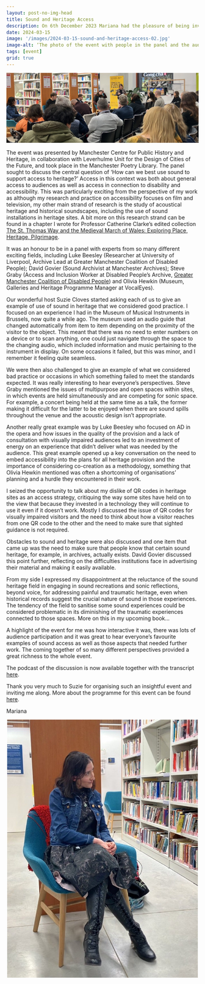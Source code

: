 ```yaml
---
layout: post-no-img-head
title: Sound and Heritage Access
description: On 6th December 2023 Mariana had the pleasure of being invited to join a panel organised by Suzie Cloves from Manchester Metropolitan University.
date: 2024-03-15
image: '/images/2024-03-15-sound-and-heritage-access-02.jpg'
image-alt: ‘The photo of the event with people in the panel and the audience.’
tags: [event]
grid: true
---
```


![The photo of the event with people in the panel and the audience.](/images/2024-03-15-sound-and-heritage-access-02.jpg)

The event was presented by Manchester Centre for Public History and Heritage, in collaboration with Leverhulme Unit for the Design of Cities of the Future, and took place in the Manchester Poetry Library. The panel sought to discuss the central question of ‘How can we best use sound to support access to heritage?’ Access in this context was both about general access to audiences as well as access in connection to disability and accessibility. This was particularly exciting from the perspective of my work as although my research and practice on accessibility focuses on film and television, my other main strand of research is the study of acoustical heritage and historical soundscapes, including the use of sound installations in heritage sites. A bit more on this research strand can be found in a chapter I wrote for Professor Catherine Clarke’s edited collection [The St. Thomas Way and the Medieval March of Wales: Exploring Place, Heritage, Pilgrimage](https://www.arc-humanities.org/9781641892469/the-st-thomas-way-and-the-medieval-march-of-wales/).

It was an honour to be in a panel with experts from so many different exciting fields, including Luke Beesley (Researcher at University of Liverpool, Archive Lead at Greater Manchester Coalition of Disabled People); David Govier (Sound Archivist at Manchester Archives); Steve Graby (Access and Inclusion Worker at Disabled People’s Archive, [Greater Manchester Coalition of Disabled People](https://gmcdp.com/)) and Olivia Hewkin (Museum, Galleries and Heritage Programme Manager at VocalEyes). 

Our wonderful host Suzie Cloves started asking each of us to give an example of use of sound in heritage that we considered good practice. I focused on an experience I had in the Museum of Musical Instruments in Brussels, now quite a while ago. The museum used an audio guide that changed automatically from item to item depending on the proximity of the visitor to the object. This meant that there was no need to enter numbers on a device or to scan anything, one could just navigate through the space to the changing audio, which included information and music pertaining to the instrument in display. On some occasions it failed, but this was minor, and I remember it feeling quite seamless.  

We were then also challenged to give an example of what we considered bad practice or occasions in which something failed to meet the standards expected. It was really interesting to hear everyone’s perspectives. Steve Graby mentioned the issues of multipurpose and open spaces within sites, in which events are held simultaneously and are competing for sonic space. For example, a concert being held at the same time as a talk, the former making it difficult for the latter to be enjoyed when there are sound spills throughout the venue and the acoustic design isn’t appropriate. 

Another really great example was by Luke Beesley who focused on AD in the opera and how issues in the quality of the provision and a lack of consultation with visually impaired audiences led to an investment of energy on an experience that didn’t deliver what was needed by the audience. This great example opened up a key conversation on the need to embed accessibility into the plans for all heritage provision and the importance of considering co-creation as a methodology, something that Olivia Hewkin mentioned was often a shortcoming of organisations’ planning and a hurdle they encountered in their work.

I seized the opportunity to talk about my dislike of QR codes in heritage sites as an access strategy, critiquing the way some sites have held on to the view that because they invested in a technology they will continue to use it even if it doesn’t work. Mostly I discussed the issue of QR codes for visually impaired visitors and the need to think about how a visitor reaches from one QR code to the other and the need to make sure that sighted guidance is not required.

Obstacles to sound and heritage were also discussed and one item that came up was the need to make sure that people know that certain sound heritage, for example, in archives, actually exists. David Govier discussed this point further, reflecting on the difficulties institutions face in advertising their material and making it easily available.    

From my side I expressed my disappointment at the reluctance of the sound heritage field in engaging in sound recreations and sonic reflections, beyond voice, for addressing painful and traumatic heritage, even when historical records suggest the crucial nature of sound in those experiences. The tendency of the field to sanitise some sound experiences could be considered problematic in its diminishing of the traumatic experiences connected to those spaces. More on this in my upcoming book… 

A highlight of the event for me was how interactive it was, there was lots of audience participation and it was great to hear everyone’s favourite examples of sound access as well as those aspects that needed further work. The coming together of so many different perspectives provided a great richness to the whole event.

The podcast of the discussion is now available together with the transcript [here](https://mcphh.wordpress.com/2024/01/26/how-best-can-we-use-sound-to-access-heritage-public-discussion-6-december-2023-manchester-poetry-library-podcast/).

Thank you very much to Suzie for organising such an insightful event and inviting me along. More about the programme for this event can be found [here](https://pastandpresent.org.uk/registration-and-programme-for-sound-to-access-heritage-event/).

Mariana

<center><img src="/images/2024-03-15-sound-and-heritage-access-01.jpg" alt="Mariana sitting on a chair." width="500"></center>